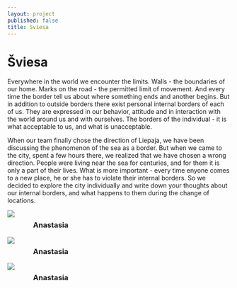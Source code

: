 ```yaml
---
layout: project
published: false
title: Sviesa
---
```


# Šviesa

Everywhere in the world we encounter the limits. Walls - the boundaries of our home. Marks on the road - the permitted limit of movement. And every time the border tell us about where  something ends and another begins. But in addition to outside borders there exist personal internal borders of each of us. They are expressed in our behavior, attitude and in interaction with the world around us and with ourselves. The borders of the individual - it is what acceptable to us, and what is unacceptable. 

When our team finally chose the direction of Liepaja, we have been discussing the phenomenon of the sea as a border. But when we came to the city, spent a few hours there, we realized that we have chosen a wrong direction. People were living near the sea for centuries, and for them it is only a part of their lives. What is more important - every time enyone comes to a new place, he or she has to violate their internal borders. So we decided to explore the city individually and write down your thoughts about our internal borders, and what happens to them during the change of locations.


<div class="row" style="text-align: center;">
	<div class="small-12 columns medium-3 columns">
		<img src="nastja.JPG">
        <br>
        <h3>Anastasia</h3>       
	</div>
	<div class="small-12 columns medium-3 columns">
		<img src="gabija.JPG">
        <br>
        <h3>Anastasia</h3>
	</div>
	<div class="small-12 columns medium-3 columns">
		<img src="germans.JPG">
        <br>
        <h3>Anastasia</h3>
	</div>
</div>